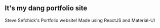 ## It's my dang portfolio site

Steve Sefchick's Portfolio website!
Made using ReactJS and Material-UI